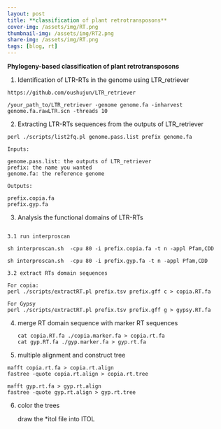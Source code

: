 ```yaml
---
layout: post
title: **classification of plant retrotransposons**
cover-img: /assets/img/RT.png
thumbnail-img: /assets/img/RT2.png
share-img: /assets/img/RT.png
tags: [blog, rt]
---
```


**Phylogeny-based classification of plant retrotransposons**



1. Identification of LTR-RTs in the genome using LTR_retriever

```
https://github.com/oushujun/LTR_retriever

/your_path_to/LTR_retriever -genome genome.fa -inharvest genome.fa.rawLTR.scn -threads 10 

```

2.  Extracting LTR-RTs sequences from the outputs of LTR_retriever

   ```
   perl ./scripts/list2fq.pl genome.pass.list prefix genome.fa 
   
   Inputs:
   
   genome.pass.list: the outputs of LTR_retriever
   prefix: the name you wanted 
   genome.fa: the reference genome
   
   Outputs:
   
   prefix.copia.fa
   prefix.gyp.fa
   ```

3.  Analysis the functional domains of LTR-RTs

   

```

3.1 run interproscan 

sh interproscan.sh  -cpu 80 -i prefix.copia.fa -t n -appl Pfam,CDD 

sh interproscan.sh  -cpu 80 -i prefix.gyp.fa -t n -appl Pfam,CDD 

3.2 extract RTs domain sequences

For copia:
perl ./scripts/extractRT.pl prefix.tsv prefix.gff c > copia.RT.fa

For Gypsy
perl ./scripts/extractRT.pl prefix.tsv prefix.gff g > gypsy.RT.fa
```

4. merge RT domain sequence with marker RT sequences 

   ```
   cat copia.RT.fa ./copia.marker.fa > copia.rt.fa
   cat gyp.RT.fa ./gyp.marker.fa > gyp.rt.fa 
   ```

   

5.  multiple alignment and construct tree

   ```
   mafft copia.rt.fa > copia.rt.align
   fastree -quote copia.rt.align > copia.rt.tree
   
   mafft gyp.rt.fa > gyp.rt.align
   fastree -quote gyp.rt.align > gyp.rt.tree
   ```

   

6. color the trees

   draw the *itol file into ITOL 
